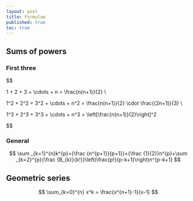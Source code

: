 ```yaml
---
layout: post
title: Formulae
published: true
toc: true
---
```


## Sums of powers

### First three

$$

1 + 2 + 3 + \cdots + n = \frac{n(n+1)}{2} \\

1^2 + 2^2 + 3^2 + \cdots + n^2 = \frac{n(n+1)}{2} \cdot \frac{(2n+1)}{3} \\

1^3 + 2^3 + 3^3 + \cdots + n^3 = \left[\frac{n(n+1)}{2}\right]^2 

$$

### General

$$
\sum _{k=1}^{n}k^{p}={\frac {n^{p+1}}{p+1}}+{\frac {1}{2}}n^{p}+\sum _{k=2}^{p}{\frac {B_{k}}{k!}}\left(\frac{p!}{p-k+1}\right)n^{p-k+1}
$$


## Geometric series

$$
\sum_{k=0}^{n} x^k = \frac{x^{n+1}-1}{x-1}
$$
